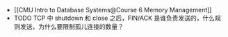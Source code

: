 - [[CMU Intro to Database Systems@Course 6 Memory Management]]
- TODO TCP 中 shutdown 和 close 之后，FIN/ACK 是谁负责发送的，什么规则发送，为什么要限制孤儿连接的数量？